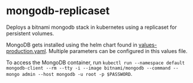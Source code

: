 # mongodb-replicaset

Deploys a bitnami mongodb stack in kubernetes using a replicaset for persistent volumes.

MongoDB gets installed using the helm chart found in [values-production.yaml](./yaml/values-production.yaml).
Multiple parameters can be configured in this values file. 

To access the MongoDB container, run `kubectl run --namespace default mongodb-client --rm --tty -i --image bitnami/mongodb --command -- mongo admin --host mongodb -u root -p $PASSWORD`.
